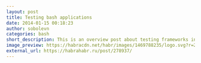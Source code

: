 ```yaml
---
layout: post
title: Testing bash applications
date: 2014-01-15 00:18:23
author: sobolevn
categories: bash
short_description: This is an overview post about testing frameworks in bash.
image_preview: https://habracdn.net/habr/images/1469788235/logo.svg?r=2
external_url: https://habrahabr.ru/post/278937/
---
```

